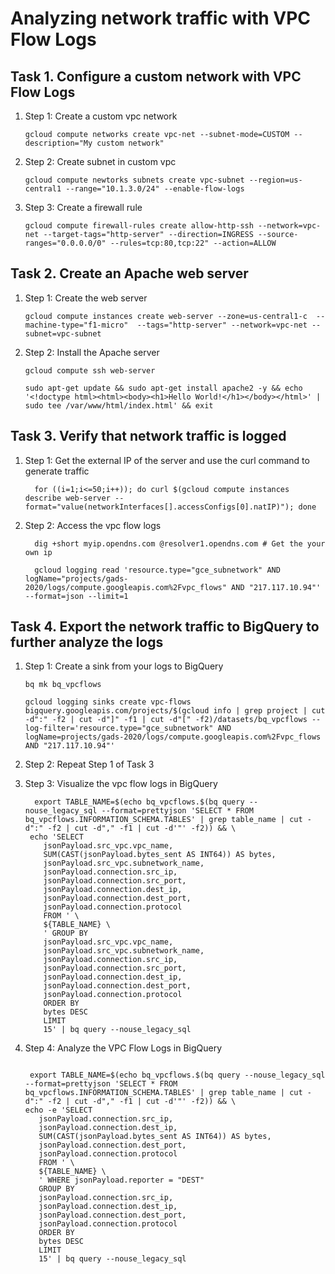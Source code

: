 # Analyzing network traffic with VPC Flow Logs 

## Task 1. Configure a custom network with VPC Flow Logs

1. Step 1: Create a custom  vpc network   

       gcloud compute networks create vpc-net --subnet-mode=CUSTOM --description="My custom network"


2. Step 2: Create subnet in custom vpc
    
       gcloud compute newtorks subnets create vpc-subnet --region=us-central1 --range="10.1.3.0/24" --enable-flow-logs


3. Step 3: Create a firewall rule
   
       gcloud compute firewall-rules create allow-http-ssh --network=vpc-net --target-tags="http-server" --direction=INGRESS --source-ranges="0.0.0.0/0" --rules=tcp:80,tcp:22" --action=ALLOW


## Task 2. Create an Apache web server

1. Step 1: Create the web server


   
       gcloud compute instances create web-server --zone=us-central1-c  --machine-type="f1-micro"  --tags="http-server" --network=vpc-net --subnet=vpc-subnet


2. Step 2: Install the Apache server


        
	   gcloud compute ssh web-server
	
	   sudo apt-get update && sudo apt-get install apache2 -y && echo '<!doctype html><html><body><h1>Hello World!</h1></body></html>' | sudo tee /var/www/html/index.html' && exit
	
	


## Task 3. Verify that network traffic is logged

1. Step 1: Get the external IP of the server and use the curl command to generate traffic


         for ((i=1;i<=50;i++)); do curl $(gcloud compute instances describe web-server --format="value(networkInterfaces[].accessConfigs[0].natIP)"); done


2. Step 2: Access the vpc flow logs

         dig +short myip.opendns.com @resolver1.opendns.com # Get the your own ip 

         gcloud logging read 'resource.type="gce_subnetwork" AND logName="projects/gads-2020/logs/compute.googleapis.com%2Fvpc_flows" AND "217.117.10.94"' --format=json --limit=1


## Task 4. Export the network traffic to BigQuery to further analyze the logs

1. Step 1: Create a sink from your logs to BigQuery


        
	   bq mk bq_vpcflows	

	   gcloud logging sinks create vpc-flows bigquery.googleapis.com/projects/$(gcloud info | grep project | cut -d":" -f2 | cut -d"]" -f1 | cut -d"[" -f2)/datasets/bq_vpcflows --log-filter='resource.type="gce_subnetwork" AND logName=projects/gads-2020/logs/compute.googleapis.com%2Fvpc_flows AND "217.117.10.94"'
	


2. Step 2: Repeat Step 1 of Task 3

3. Step 3: Visualize the vpc flow logs in BigQuery


    ```
      export TABLE_NAME=$(echo bq_vpcflows.$(bq query --nouse_legacy_sql --format=prettyjson 'SELECT * FROM bq_vpcflows.INFORMATION_SCHEMA.TABLES' | grep table_name | cut -d":" -f2 | cut -d"," -f1 | cut -d'"' -f2)) && \
     echo 'SELECT
        jsonPayload.src_vpc.vpc_name,
        SUM(CAST(jsonPayload.bytes_sent AS INT64)) AS bytes,
        jsonPayload.src_vpc.subnetwork_name,
        jsonPayload.connection.src_ip,
        jsonPayload.connection.src_port,
        jsonPayload.connection.dest_ip,
        jsonPayload.connection.dest_port,
        jsonPayload.connection.protocol
        FROM ' \
        ${TABLE_NAME} \
        ' GROUP BY
        jsonPayload.src_vpc.vpc_name,
        jsonPayload.src_vpc.subnetwork_name,
        jsonPayload.connection.src_ip,
        jsonPayload.connection.src_port,
        jsonPayload.connection.dest_ip,
        jsonPayload.connection.dest_port,
        jsonPayload.connection.protocol
        ORDER BY
        bytes DESC
        LIMIT
        15' | bq query --nouse_legacy_sql

   ```


4. Step 4: Analyze the VPC Flow Logs in BigQuery



   ```

    export TABLE_NAME=$(echo bq_vpcflows.$(bq query --nouse_legacy_sql --format=prettyjson 'SELECT * FROM bq_vpcflows.INFORMATION_SCHEMA.TABLES' | grep table_name | cut -d":" -f2 | cut -d"," -f1 | cut -d'"' -f2)) && \
   echo -e 'SELECT
      jsonPayload.connection.src_ip,
      jsonPayload.connection.dest_ip,
      SUM(CAST(jsonPayload.bytes_sent AS INT64)) AS bytes,
      jsonPayload.connection.dest_port,
      jsonPayload.connection.protocol
      FROM ' \
      ${TABLE_NAME} \
      ' WHERE jsonPayload.reporter = "DEST"
      GROUP BY
      jsonPayload.connection.src_ip,
      jsonPayload.connection.dest_ip,
      jsonPayload.connection.dest_port,
      jsonPayload.connection.protocol
      ORDER BY
      bytes DESC
      LIMIT
      15' | bq query --nouse_legacy_sql

  ```
